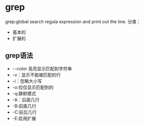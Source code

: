 # grep
grep:global search regula expression and print out the line.
分类： 
* 基本的
* 扩展的

## grep语法
* --color 高亮显示匹配到字符串
* -v：显示不能被匹配的行
* -i：忽略大小写
* -o:仅仅显示匹配到的
* -q:静默模式
* -A：后面几行
* -B:前面几行
* -C:前后几行
* -E:启用扩展

